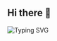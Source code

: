 ## Hi there 👋


![Typing SVG](https://readme-typing-svg.demolab.com?font=Fira+Code&pause=1000&color=00FF00&width=435&lines=Baroli03;Seja+bem-vindo+ao+meu+perfil!;Desenvolvedor+em+progresso...)

<!--
**Baroli03/Baroli03** is a ✨ _special_ ✨ repository because its `README.md` (this file) appears on your GitHub profile.

Here are some ideas to get you started:

- 🔭 I’m currently working on ...
- 🌱 I’m currently learning ...
- 👯 I’m looking to collaborate on ...
- 🤔 I’m looking for help with ...
- 💬 Ask me about ...
- 📫 How to reach me: ...
- 😄 Pronouns: ...
- ⚡ Fun fact: ...
-->
